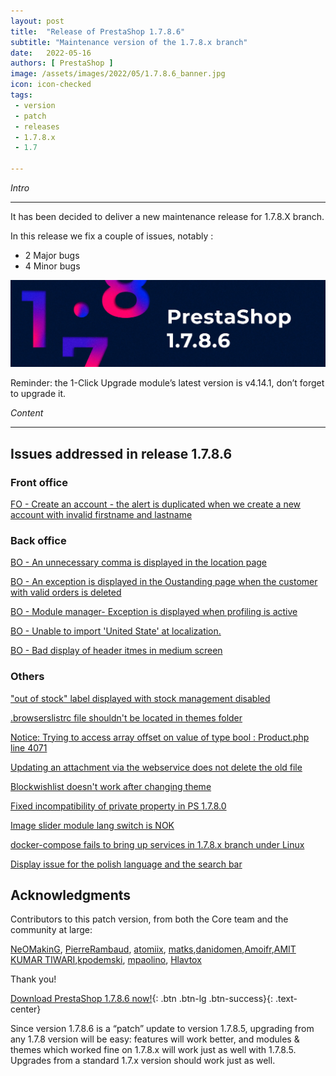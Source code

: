 ```yaml
---
layout: post
title:  "Release of PrestaShop 1.7.8.6"
subtitle: "Maintenance version of the 1.7.8.x branch"
date:   2022-05-16
authors: [ PrestaShop ]
image: /assets/images/2022/05/1.7.8.6_banner.jpg
icon: icon-checked
tags:
 - version
 - patch
 - releases
 - 1.7.8.x
 - 1.7

---
```


*Intro*

---

It has been decided to deliver a new maintenance release for 1.7.8.X branch.

In this release we fix a couple of issues, notably : 

- 2 Major bugs
- 4 Minor bugs

![1.7.8.6 is available!](/assets/images/2022/05/1.7.8.6_banner.jpg)

Reminder: the 1-Click Upgrade module’s latest version is v4.14.1, don’t forget to upgrade it.

*Content*

---

## Issues addressed in release 1.7.8.6

### Front office

[FO - Create an account - the alert is duplicated when we create a new account with invalid firstname and lastname](https://github.com/PrestaShop/PrestaShop/issues/27876)

### Back office

[BO - An unnecessary comma is displayed in the location page](https://github.com/PrestaShop/PrestaShop/issues/27897)

[BO - An exception is displayed in the Oustanding page when the customer with valid orders is deleted](https://github.com/PrestaShop/PrestaShop/issues/27785)

[BO - Module manager- Exception is displayed when profiling is active](https://github.com/PrestaShop/PrestaShop/issues/27684)

[BO - Unable to import 'United State' at localization.](https://github.com/PrestaShop/PrestaShop/issues/27156)

[BO - Bad display of header itmes in medium screen](https://github.com/PrestaShop/PrestaShop/issues/27385)

### Others

["out of stock" label displayed with stock management disabled](https://github.com/PrestaShop/PrestaShop/issues/28097)

[.browserslistrc file shouldn't be located in themes folder](https://github.com/PrestaShop/PrestaShop/issues/28082)

[Notice: Trying to access array offset on value of type bool : Product.php line 4071](https://github.com/PrestaShop/PrestaShop/issues/27774)

[Updating an attachment via the webservice does not delete the old file](https://github.com/PrestaShop/PrestaShop/issues/27690)

[Blockwishlist doesn't work after changing theme](https://github.com/PrestaShop/PrestaShop/issues/27478)

[Fixed incompatibility of private property in PS 1.7.8.0](https://github.com/PrestaShop/PrestaShop/issues/26606)

[Image slider module lang switch is NOK](https://github.com/PrestaShop/PrestaShop/issues/25840)

[docker-compose fails to bring up services in 1.7.8.x branch under Linux](https://github.com/PrestaShop/PrestaShop/issues/26950)

[Display issue for the polish language and the search bar](https://github.com/PrestaShop/PrestaShop/issues/27077)

## Acknowledgments

Contributors to this patch version, from both the Core team and the community at large:

[NeOMakinG](https://github.com/neomaking), [PierreRambaud](https://github.com/PierreRambaud), [atomiix](https://github.com/atomiix), [matks](https://github.com/matks),[danidomen](https://github.com/danidomen),[Amoifr](https://github.com/Amoifr),[AMIT KUMAR TIWARI](https://github.com/Amit-Kumar-Tiwari-Webkul),[kpodemski](https://github.com/kpodemski), [mpaolino](https://github.com/mpaolino), [Hlavtox](https://github.com/Hlavtox)

Thank you!

[Download PrestaShop 1.7.8.6 now!](https://www.prestashop.com/en/download){: .btn .btn-lg .btn-success}{: .text-center}

Since version 1.7.8.6 is a “patch” update to version 1.7.8.5, upgrading from any 1.7.8 version will be easy: features will work better, and modules & themes which worked fine on 1.7.8.x will work just as well with 1.7.8.5. Upgrades from a standard 1.7.x version should work just as well.
